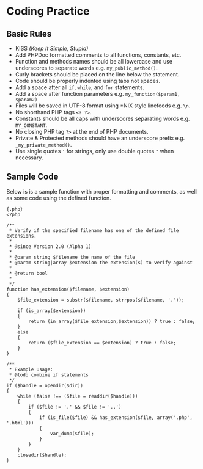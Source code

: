 #  Coding Practice

## Basic Rules

* KISS *(Keep It Simple, Stupid)*
* Add PHPDoc formatted comments to all functions, constants, etc.
* Function and methods names should be all lowercase and use underscores to separate words e.g. `my_public_method()`.
* Curly brackets should be placed on the line below the statement.
* Code should be properly indented using tabs not spaces.
* Add a space after all `if`, `while`, and `for` statements.
* Add a space after function parameters e.g. `my_function($param1, $param2)`
* Files will be saved in UTF-8 format using *NIX style linefeeds e.g. `\n`.
* No shorthand PHP tags `<? ?>`.
* Constants should be all caps with underscores separating words e.g. `MY_CONSTANT`.
* No closing PHP tag `?>` at the end of PHP documents.
* Private & Protected methods should have an underscore prefix e.g. `_my_private_method()`.
* Use single quotes `'` for strings, only use double quotes `"` when necessary.

## Sample Code

Below is is a sample function with proper formatting and comments, as well 
as some code using the defined function.

	{.php}
	<?php

	/**
	 * Verify if the specified filename has one of the defined file extensions.
	 *
	 * @since Version 2.0 (Alpha 1)
	 * 
	 * @param string $filename the name of the file
	 * @param string|array $extension the extension(s) to verify against
	 *
	 * @return bool
	 *
	 */
	function has_extension($filename, $extension)
	{
		$file_extension = substr($filename, strrpos($filename, '.'));

		if (is_array($extension))
		{
			return (in_array($file_extension,$extension)) ? true : false;
		}
		else
		{
			return ($file_extension == $extension) ? true : false;
		}
	}

	/** 
	 * Example Usage:
	 * @todo combine if statements
	 */	
	if ($handle = opendir($dir))
	{
		while (false !== ($file = readdir($handle)))
		{
			if ($file != '.' && $file != '..')
			{
				if (is_file($file) && has_extension($file, array('.php', '.html')))
				{
					var_dump($file);
				}
			}
		}
		closedir($handle);
	}